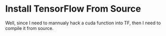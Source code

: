 # Install TensorFlow From Source

Well, since I need to mannualy hack a cuda function into TF, then I need to compile it from source.

